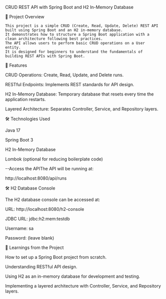 CRUD REST API with Spring Boot and H2 In-Memory Database

  📖 Project Overview
  
    This project is a simple CRUD (Create, Read, Update, Delete) REST API built using Spring Boot and an H2 in-memory database. 
    It demonstrates how to structure a Spring Boot application with a clean architecture following best practices.
    The API allows users to perform basic CRUD operations on a User entity. 
    It is designed for beginners to understand the fundamentals of building REST APIs with Spring Boot.
    
🚀 Features

CRUD Operations: Create, Read, Update, and Delete runs.

RESTful Endpoints: Implements REST standards for API design.

H2 In-Memory Database: Temporary database that resets every time the application restarts.

Layered Architecture: Separates Controller, Service, and Repository layers.


🛠️ Technologies Used

Java 17

Spring Boot 3

H2 In-Memory Database

Lombok (optional for reducing boilerplate code)

--Access the APIThe API will be running at:

http://localhost:8080/api/runs

🛠️ H2 Database Console

The H2 database console can be accessed at:

URL: http://localhost:8080/h2-console

JDBC URL: jdbc:h2:mem:testdb

Username: sa

Password: (leave blank)

📖 Learnings from the Project

How to set up a Spring Boot project from scratch.

Understanding RESTful API design.

Using H2 as an in-memory database for development and testing.

Implementing a layered architecture with Controller, Service, and Repository layers.
